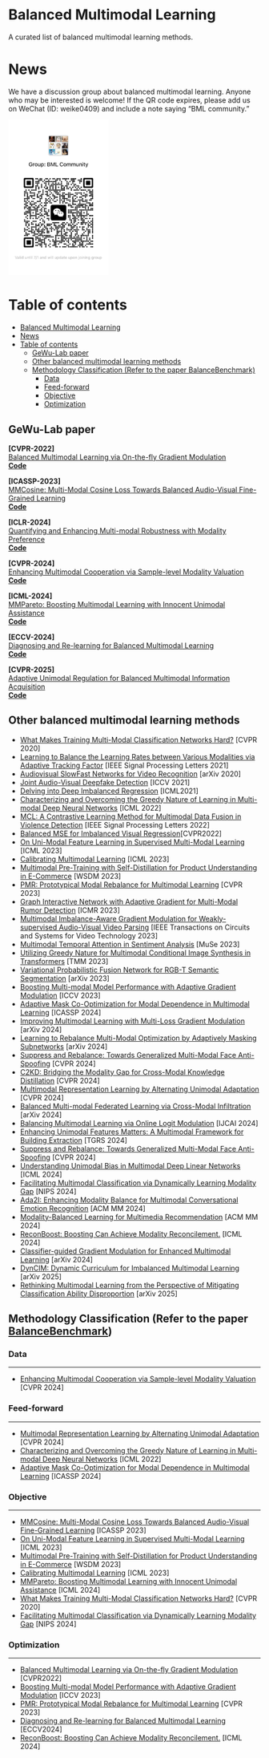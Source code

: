 # Balanced Multimodal Learning
A curated list of balanced multimodal learning methods.

# News
We have a discussion group about balanced multimodal learning. Anyone who may be interested is welcome! If the QR code expires, please add us on WeChat (ID: weike0409) and include a note saying “BML community.”
 
<img src="IMG_0252.JPG"  width="200" />




# Table of contents
- [Balanced Multimodal Learning](#balanced-multimodal-learning)
- [News](#news)
- [Table of contents](#table-of-contents)
  - [GeWu-Lab paper](#gewu-lab-paper)
  - [Other balanced multimodal learning methods](#other-balanced-multimodal-learning-methods)
  - [Methodology Classification (Refer to the paper BalanceBenchmark)](#methodology-classification-refer-to-the-paper-balancebenchmark)
    - [Data](#data)
    - [Feed-forward](#feed-forward)
    - [Objective](#objective)
    - [Optimization](#optimization)



## GeWu-Lab paper
**[CVPR-2022]**
<br>
[Balanced Multimodal Learning via On-the-fly Gradient Modulation](https://openaccess.thecvf.com/content/CVPR2022/papers/Peng_Balanced_Multimodal_Learning_via_On-the-Fly_Gradient_Modulation_CVPR_2022_paper.pdf) 
<br>
**[Code](https://github.com/GeWu-Lab/OGM-GE_CVPR2022)**

**[ICASSP-2023]**
<br>
[MMCosine: Multi-Modal Cosine Loss Towards Balanced Audio-Visual Fine-Grained Learning](https://arxiv.org/abs/2303.05338) 
<br>
**[Code](https://github.com/GeWu-Lab/MMCosine_ICASSP23)**

**[ICLR-2024]**
<br>
[Quantifying and Enhancing Multi-modal Robustness with Modality Preference](https://arxiv.org/abs/2402.06244) 
<br>
**[Code](https://github.com/GeWu-Lab/Certifiable-Robust-Multi-modal-Training)**

**[CVPR-2024]**
<br>
[Enhancing Multimodal Cooperation via Sample-level Modality Valuation](https://arxiv.org/abs/2309.06255) 
<br>
**[Code](https://github.com/GeWu-Lab/Valuate-and-Enhance-Multimodal-Cooperation)**

**[ICML-2024]**
<br>
[MMPareto: Boosting Multimodal Learning with Innocent Unimodal Assistance](https://arxiv.org/abs/2405.17730) 
<br>
**[Code](https://github.com/GeWu-Lab/MMPareto_ICML2024)**


**[ECCV-2024]**
<br>
[Diagnosing and Re-learning for Balanced Multimodal Learning](https://arxiv.org/abs/2407.09705) 
<br>
**[Code](https://github.com/GeWu-Lab/Diagnosing_Relearning_ECCV2024)**

**[CVPR-2025]**
<br>
[Adaptive Unimodal Regulation for Balanced Multimodal Information Acquisition](https://arxiv.org/abs/2503.18595) 
<br>
**[Code](https://github.com/GeWu-Lab/InfoReg_CVPR2025)**


## Other balanced multimodal learning methods

- [What Makes Training Multi-Modal Classification Networks Hard?](https://arxiv.org/abs/1905.12681) [CVPR 2020]
- [Learning to Balance the Learning Rates between Various Modalities via Adaptive Tracking Factor](https://ieeexplore.ieee.org/document/9503315) [IEEE Signal Processing Letters  2021]
- [Audiovisual SlowFast Networks for Video Recognition](https://arxiv.org/abs/2001.08740) [arXiv 2020]
- [Joint Audio-Visual Deepfake Detection](https://openaccess.thecvf.com/content/ICCV2021/papers/Zhou_Joint_Audio-Visual_Deepfake_Detection_ICCV_2021_paper.pdf) [ICCV 2021]
- [Delving into Deep Imbalanced Regression](https://arxiv.org/abs/2102.09554) \[ICML2021]
- [Characterizing and Overcoming the Greedy Nature of Learning in Multi-modal Deep Neural Networks](https://proceedings.mlr.press/v162/wu22d/wu22d.pdf) [ICML 2022]
- [MCL: A Contrastive Learning Method for Multimodal Data Fusion in Violence Detection](https://ieeexplore.ieee.org/document/9976192) [IEEE Signal Processing Letters 2022]
- [Balanced MSE for Imbalanced Visual Regression](https://openaccess.thecvf.com/content/CVPR2022/html/Ren_Balanced_MSE_for_Imbalanced_Visual_Regression_CVPR_2022_paper.html)[CVPR2022]
- [On Uni-Modal Feature Learning in Supervised Multi-Modal Learning](https://proceedings.mlr.press/v202/du23e/du23e.pdf) [ICML 2023]
- [Calibrating Multimodal Learning](https://proceedings.mlr.press/v202/ma23i.html) [ICML 2023]
- [Multimodal Pre-Training with Self-Distillation for Product Understanding in E-Commerce](https://dl.acm.org/doi/10.1145/3539597.3570423) [WSDM 2023]
- [PMR: Prototypical Modal Rebalance for Multimodal Learning](https://openaccess.thecvf.com/content/CVPR2023/papers/Fan_PMR_Prototypical_Modal_Rebalance_for_Multimodal_Learning_CVPR_2023_paper.pdf) [CVPR 2023]
- [Graph Interactive Network with Adaptive Gradient for Multi-Modal Rumor Detection](https://dl.acm.org/doi/abs/10.1145/3591106.3592250) [ICMR 2023]
- [Multimodal Imbalance-Aware Gradient Modulation for Weakly-supervised Audio-Visual Video Parsing](https://arxiv.org/abs/2307.02041) [IEEE Transactions on Circuits and Systems for Video Technology 2023]
- [Multimodal Temporal Attention in Sentiment Analysis](https://dl.acm.org/doi/10.1145/3551876.3554811) [MuSe 2023]
- [Utilizing Greedy Nature for Multimodal Conditional Image Synthesis in Transformers](https://ieeexplore.ieee.org/document/10184483) [TMM 2023]
- [Variational Probabilistic Fusion Network for RGB-T Semantic Segmentation](https://arxiv.org/abs/2307.08536) [arXiv 2023]
- [Boosting Multi-modal Model Performance with Adaptive Gradient Modulation](https://openaccess.thecvf.com/content/ICCV2023/html/Li_Boosting_Multi-modal_Model_Performance_with_Adaptive_Gradient_Modulation_ICCV_2023_paper.html) [ICCV 2023]
- [Adaptive Mask Co-Optimization for Modal Dependence in Multimodal Learning](https://ieeexplore.ieee.org/document/10096641) [ICASSP 2024]
- [Improving Multimodal Learning with Multi-Loss Gradient Modulation](https://arxiv.org/abs/2405.07930) [arXiv 2024]
- [Learning to Rebalance Multi-Modal Optimization by Adaptively Masking Subnetworks](https://arxiv.org/abs/2404.08347) [arXiv 2024]
- [Suppress and Rebalance: Towards Generalized Multi-Modal Face Anti-Spoofing](https://openaccess.thecvf.com/content/CVPR2024/html/Lin_Suppress_and_Rebalance_Towards_Generalized_Multi-Modal_Face_Anti-Spoofing_CVPR_2024_paper.html) [CVPR 2024]
- [C2KD: Bridging the Modality Gap for Cross-Modal Knowledge Distillation](https://openaccess.thecvf.com/content/CVPR2024/html/Huo_C2KD_Bridging_the_Modality_Gap_for_Cross-Modal_Knowledge_Distillation_CVPR_2024_paper.html) [CVPR 2024]
 - [Multimodal Representation Learning by Alternating Unimodal Adaptation](https://openaccess.thecvf.com/content/CVPR2024/html/Zhang_Multimodal_Representation_Learning_by_Alternating_Unimodal_Adaptation_CVPR_2024_paper.html) [CVPR 2024]
- [Balanced Multi-modal Federated Learning via Cross-Modal Infiltration](https://arxiv.org/abs/2401.00894) [arXiv 2024]
- [Balancing Multimodal Learning via Online Logit Modulation](#) [IJCAI 2024]
- [Enhancing Unimodal Features Matters: A Multimodal Framework for Building Extraction](https://ieeexplore.ieee.org/abstract/document/10507075?casa_token=av_OHUr3Bf8AAAAA:C2AQ5u6QzAVsapGKcq2xdhykxnCpZea9dByuwkgdc1eHJSap8MQp5RYv2fD1Mdw7H4HZrKMhAXI) [TGRS 2024]
- [Suppress and Rebalance: Towards Generalized Multi-Modal Face Anti-Spoofing](https://openaccess.thecvf.com/content/CVPR2024/html/Lin_Suppress_and_Rebalance_Towards_Generalized_Multi-Modal_Face_Anti-Spoofing_CVPR_2024_paper.html) \[CVPR 2024]
- [Understanding Unimodal Bias in Multimodal Deep Linear Networks](https://arxiv.org/abs/2312.00935) \[ICML 2024]
- [Facilitating Multimodal Classification via Dynamically Learning Modality Gap](https://proceedings.neurips.cc/paper_files/paper/2024/hash/71b17f00017da0d73823ccf7fbce2d4f-Abstract-Conference.html) \[NIPS 2024]
- [Ada2I: Enhancing Modality Balance for Multimodal Conversational Emotion Recognition](https://arxiv.org/abs/2408.12895) \[ACM MM 2024]
- [Modality-Balanced Learning for Multimedia Recommendation](https://arxiv.org/abs/2408.06360) \[ACM MM 2024]
- [ReconBoost: Boosting Can Achieve Modality Reconcilement.](https://arxiv.org/pdf/2405.09321) \[ICML 2024]
- [Classifier-guided Gradient Modulation for Enhanced Multimodal Learning](https://arxiv.org/abs/2411.01409) \[arXiv 2024]
- [DynCIM: Dynamic Curriculum for Imbalanced Multimodal Learning](http://arxiv.org/abs/2503.06456) \[arXiv 2025]
- [Rethinking Multimodal Learning from the Perspective of Mitigating Classification Ability Disproportion](https://arxiv.org/abs/2502.20120) \[arXiv 2025]

## Methodology Classification (Refer to the paper [BalanceBenchmark](https://arxiv.org/abs/2502.10816))

### Data  
---
- [Enhancing Multimodal Cooperation via Sample-level Modality Valuation](https://arxiv.org/abs/2309.06255) [CVPR 2024]

### Feed-forward
---
- [Multimodal Representation Learning by Alternating Unimodal Adaptation](https://openaccess.thecvf.com/content/CVPR2024/html/Zhang_Multimodal_Representation_Learning_by_Alternating_Unimodal_Adaptation_CVPR_2024_paper.html) [CVPR 2024]
- [Characterizing and Overcoming the Greedy Nature of Learning in Multi-modal Deep Neural Networks](https://proceedings.mlr.press/v162/wu22d/wu22d.pdf) [ICML 2022]
- [Adaptive Mask Co-Optimization for Modal Dependence in Multimodal Learning](https://ieeexplore.ieee.org/document/10096641) [ICASSP 2024]


### Objective
---
- [MMCosine: Multi-Modal Cosine Loss Towards Balanced Audio-Visual Fine-Grained Learning](https://arxiv.org/abs/2303.05338) [ICASSP 2023]
- [On Uni-Modal Feature Learning in Supervised Multi-Modal Learning](https://proceedings.mlr.press/v202/du23e/du23e.pdf) [ICML 2023]
- [Multimodal Pre-Training with Self-Distillation for Product Understanding in E-Commerce](https://dl.acm.org/doi/10.1145/3539597.3570423) [WSDM 2023]
- [Calibrating Multimodal Learning](https://proceedings.mlr.press/v202/ma23i.html) [ICML 2023]
- [MMPareto: Boosting Multimodal Learning with Innocent Unimodal Assistance](https://arxiv.org/abs/2405.17730) [ICML 2024]
- [What Makes Training Multi-Modal Classification Networks Hard?](https://arxiv.org/abs/1905.12681) [CVPR 2020]
- [Facilitating Multimodal Classification via Dynamically Learning Modality Gap](https://proceedings.neurips.cc/paper_files/paper/2024/hash/71b17f00017da0d73823ccf7fbce2d4f-Abstract-Conference.html) \[NIPS 2024]


### Optimization
---
- [Balanced Multimodal Learning via On-the-fly Gradient Modulation](https://openaccess.thecvf.com/content/CVPR2022/papers/Peng_Balanced_Multimodal_Learning_via_On-the-Fly_Gradient_Modulation_CVPR_2022_paper.pdf) [CVPR2022]
- [Boosting Multi-modal Model Performance with Adaptive Gradient Modulation](https://openaccess.thecvf.com/content/ICCV2023/html/Li_Boosting_Multi-modal_Model_Performance_with_Adaptive_Gradient_Modulation_ICCV_2023_paper.html) [ICCV 2023]
- [PMR: Prototypical Modal Rebalance for Multimodal Learning](https://openaccess.thecvf.com/content/CVPR2023/papers/Fan_PMR_Prototypical_Modal_Rebalance_for_Multimodal_Learning_CVPR_2023_paper.pdf) [CVPR 2023]
- [Diagnosing and Re-learning for Balanced Multimodal Learning](https://arxiv.org/abs/2407.09705) [ECCV2024]
- [ReconBoost: Boosting Can Achieve Modality Reconcilement.](https://arxiv.org/pdf/2405.09321) \[ICML 2024]




